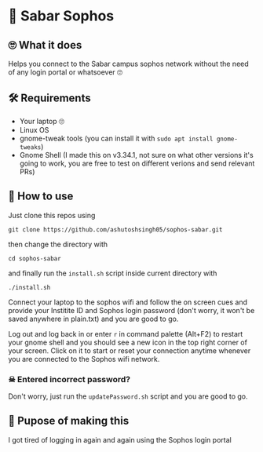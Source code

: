 # 📡 Sabar Sophos

## 🙄 What it does
Helps you connect to the Sabar campus sophos network without the need of any login portal or whatsoever 🙄

## 🛠 Requirements
- Your laptop 🙄
- Linux OS
- gnome-tweak tools (you can install it with `sudo apt install gnome-tweaks`)
- Gnome Shell (I made this on v3.34.1, not sure on what other versions it's going to work, you are free to test on different verions and send relevant PRs)

## 🍼 How to use
Just clone this repos using
```
git clone https://github.com/ashutoshsingh05/sophos-sabar.git
```
then change the directory with 
```
cd sophos-sabar
```
and finally run the `install.sh` script inside current directory with
```
./install.sh
```

Connect your laptop to the sophos wifi and follow the on screen cues and provide your Institite ID and Sophos login password (don't worry, it won't be saved anywhere in plain.txt) and you are good to go.

Log out and log back in or enter `r` in command palette (Alt+F2) to restart your gnome shell and you should see a new icon in the top right corner of your screen. Click on it to start or reset your connection anytime whenever you are connected to the Sophos wifi network.

### ☠ Entered incorrect password?
Don't worry, just run the `updatePassword.sh` script and you are good to go.

## 🤔 Pupose of making this
I got tired of logging in again and again using the Sophos login portal

